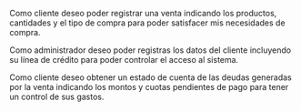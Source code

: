 Como cliente deseo poder registrar una venta indicando los productos, cantidades y el tipo de compra para poder satisfacer mis necesidades de compra.

Como administrador deseo poder registras los datos del cliente incluyendo su línea de crédito para poder controlar el acceso al sistema.

Como cliente deseo obtener un estado de cuenta de las deudas generadas por la venta indicando los montos y cuotas pendientes de pago para tener un control de sus gastos.
